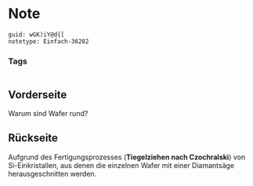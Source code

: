 # Note
```
guid: wGK)iY@d{[
notetype: Einfach-36282
```

### Tags
```
```

## Vorderseite
Warum sind Wafer rund?

## Rückseite
Aufgrund des Fertigungsprozesses (<b>Tiegelziehen nach
Czochralski</b>) von Si-Einkristallen, aus denen die einzelnen
Wafer mit einer Diamantsäge herausgeschnitten werden.
